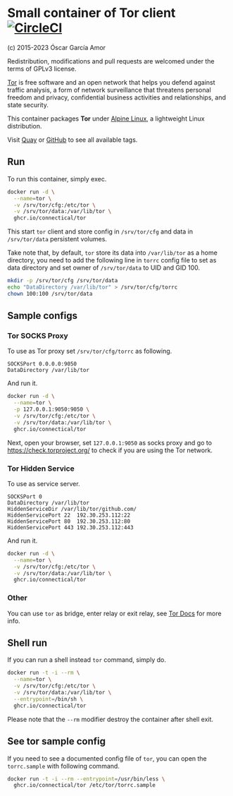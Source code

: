 # Small container of Tor client [![CircleCI](https://circleci.com/gh/ogarcia/docker-tor.svg?style=svg)](https://circleci.com/gh/ogarcia/docker-tor)

(c) 2015-2023 Óscar García Amor

Redistribution, modifications and pull requests are welcomed under the terms
of GPLv3 license.

[Tor][1] is free software and an open network that helps you defend against
traffic analysis, a form of network surveillance that threatens personal
freedom and privacy, confidential business activities and relationships, and
state security.

This container packages **Tor** under [Alpine Linux][2], a lightweight Linux
distribution.

Visit [Quay][3] or [GitHub][4] to see all available tags.

[1]: https://www.torproject.org/
[2]: https://alpinelinux.org/
[3]: https://quay.io/repository/connectical/tor/
[4]: https://github.com/orgs/connectical/packages/container/package/tor

## Run

To run this container, simply exec.

```sh
docker run -d \
  --name=tor \
  -v /srv/tor/cfg:/etc/tor \
  -v /srv/tor/data:/var/lib/tor \
  ghcr.io/connectical/tor
```

This start `tor` client and store config in `/srv/tor/cfg` and data in
`/srv/tor/data` persistent volumes.

Take note that, by default, `tor` store its data into `/var/lib/tor` as
a home directory, you need to add the following line in `torrc` config file
to set as data directory and set owner of `/srv/tor/data` to UID and GID 100.

```sh
mkdir -p /srv/tor/cfg /srv/tor/data
echo "DataDirectory /var/lib/tor" > /srv/tor/cfg/torrc
chown 100:100 /srv/tor/data
```

## Sample configs

### Tor SOCKS Proxy

To use as Tor proxy set `/srv/tor/cfg/torrc` as following.

```
SOCKSPort 0.0.0.0:9050
DataDirectory /var/lib/tor
```

And run it.

```sh
docker run -d \
  --name=tor \
  -p 127.0.0.1:9050:9050 \
  -v /srv/tor/cfg:/etc/tor \
  -v /srv/tor/data:/var/lib/tor \
  ghcr.io/connectical/tor
```

Next, open your browser, set `127.0.0.1:9050` as socks proxy and go to
https://check.torproject.org/ to check if you are using the Tor network.

### Tor Hidden Service

To use as service server.

```
SOCKSPort 0
DataDirectory /var/lib/tor
HiddenServiceDir /var/lib/tor/github.com/
HiddenServicePort 22  192.30.253.112:22
HiddenServicePort 80  192.30.253.112:80
HiddenServicePort 443 192.30.253.112:443
```

And run it.

```sh
docker run -d \
  --name=tor \
  -v /srv/tor/cfg:/etc/tor \
  -v /srv/tor/data:/var/lib/tor \
  ghcr.io/connectical/tor
```

### Other

You can use `tor` as bridge, enter relay or exit relay, see [Tor Docs][6]
for more info.

[6]: https://www.torproject.org/docs/documentation.html.en

## Shell run

If you can run a shell instead `tor` command, simply do.

```sh
docker run -t -i --rm \
  --name=tor \
  -v /srv/tor/cfg:/etc/tor \
  -v /srv/tor/data:/var/lib/tor \
  --entrypoint=/bin/sh \
  ghcr.io/connectical/tor
```

Please note that the `--rm` modifier destroy the container after shell exit.

## See tor sample config

If you need to see a documented config file of `tor`, you can open the
`torrc.sample` with following command.

```sh
docker run -t -i --rm --entrypoint=/usr/bin/less \
  ghcr.io/connectical/tor /etc/tor/torrc.sample
```
